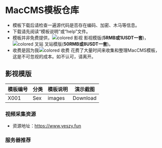 # MacCMS模板仓库
- 模板下载后请检查一遍源代码是否存在编码、加密、木马等信息。
- 下载请先阅读“模板说明”或“help”文件。
- 模板并非免费提供，<img src="https://img.shields.io/badge/-text1-blue?style=flat&logo=appveyor" alt="colored 影视"/>
影视模版(**5RMB或1USDT一套**)，<img src="https://img.shields.io/badge/-text-blue?style=flat&logo=appveyor" alt="colored 叉站"/>
叉站模版(**50RMB或8USDT一套**)。
- 收费是因为我<img src="https://img.shields.io/badge/-text-blue?style=flat&logo=appveyor" alt="colored 收费"/>
花费了大量时间来收集和整理MacCMS模板，这是不可忽视的成本。如不认可，请离开。

## 影视模版
|模板编号|分类|模板说明|演示截图|
|-|-|-|-|
|X001|Sex|images|Download|

### 视频采集资源
- 资源地址：https://www.yeszy.fun

### 服务器推荐
